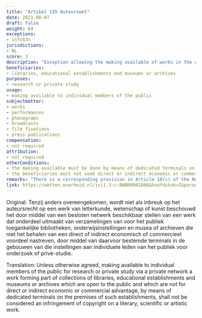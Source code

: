 ```yaml
---
title: "Artikel 15h Auteurswet"
date: 2021-06-07
draft: false
weight: 64
exceptions:
- info53n
jurisdictions:
- NL
score: 3
description: "Exception allowing the making available of works in the collections of libraries, educational establishments, museums or archives which do not pursue any direct or indirect commercial or economic advantage to individual members of the public, for the purpose of research or private study, by means of dedicated terminals that are accessible on the premises of the beneficiary institutions. The exception aplies unless otherwise agreed." 
beneficiaries:
- libraries, educational establishments and museums or archives
purposes: 
- research or private study
usage:
- making available to individual members of the public
subjectmatter:
- works
- performances
- phonograms
- broadcasts
- film fixations
- press publications
compensation:
- not required
attribution: 
- not required
otherConditions: 
- the making available must be done by means of dedicated terminals on the premises of the beneficiaries
- the beneficiaries must not seek direct or indirect economic or commercial advantage.
remarks: "There is a corresponding provision in Article 10(c) of the Neighbouring Rights Act"
link: https://wetten.overheid.nl/jci1.3:c:BWBR0001886&hoofdstuk=I&paragraaf=6&artikel=15h
---
```


Original: Tenzij anders overeengekomen, wordt niet als inbreuk op het auteursrecht op een werk van letterkunde, wetenschap of kunst beschouwd het door middel van een besloten netwerk beschikbaar stellen van een werk dat onderdeel uitmaakt van verzamelingen van voor het publiek toegankelijke bibliotheken, onderwijsinstellingen en musea of archieven die niet het behalen van een direct of indirect economisch of commercieel voordeel nastreven, door middel van daarvoor bestemde terminals in de gebouwen van die instellingen aan individuele leden van het publiek voor onderzoek of privé-studie.

Translation: Unless otherwise agreed, making available to individual members of the public for research or private study via a private network a work forming part of collections of libraries, educational establishments and museums or archives which are open to the public and which are not for direct or indirect economic or commercial advantage, by means of dedicated terminals on the premises of such establishments, shall not be considered an infringement of copyright on a literary, scientific or artistic work.